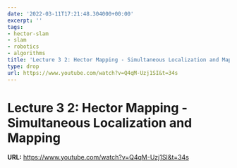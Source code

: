 ```yaml
---
date: '2022-03-11T17:21:48.304000+00:00'
excerpt: ''
tags:
- hector-slam
- slam
- robotics
- algorithms
title: 'Lecture 3 2: Hector Mapping - Simultaneous Localization and Mapping'
type: drop
url: https://www.youtube.com/watch?v=Q4qM-Uzj1SI&t=34s
---
```


# Lecture 3 2: Hector Mapping - Simultaneous Localization and Mapping

**URL:** https://www.youtube.com/watch?v=Q4qM-Uzj1SI&t=34s
